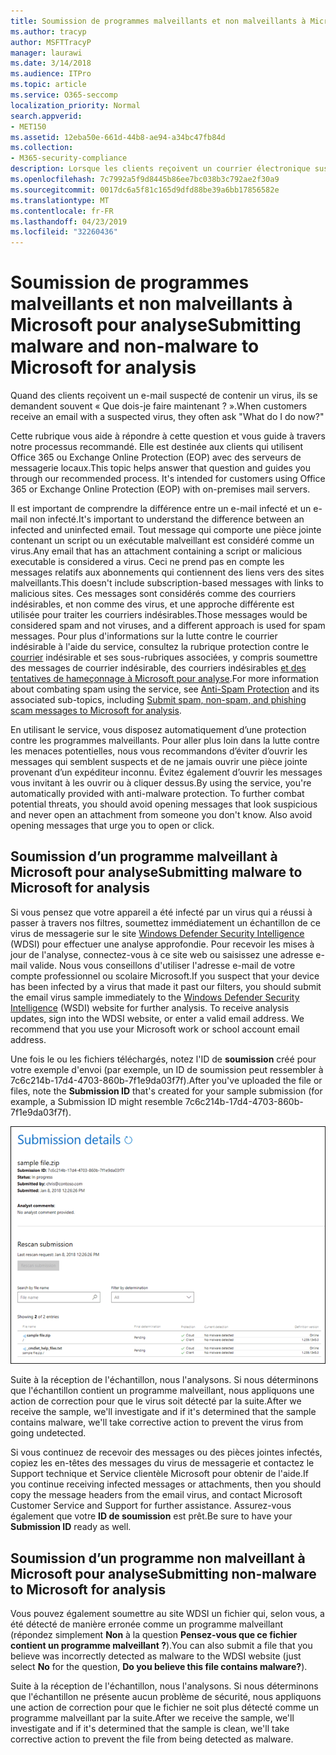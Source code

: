 ```yaml
---
title: Soumission de programmes malveillants et non malveillants à Microsoft pour analyse
ms.author: tracyp
author: MSFTTracyP
manager: laurawi
ms.date: 3/14/2018
ms.audience: ITPro
ms.topic: article
ms.service: O365-seccomp
localization_priority: Normal
search.appverid:
- MET150
ms.assetid: 12eba50e-661d-44b8-ae94-a34bc47fb84d
ms.collection:
- M365-security-compliance
description: Lorsque les clients reçoivent un courrier électronique suspect, ils sont souvent askWhat?
ms.openlocfilehash: 7c7992a5f9d8445b86ee7bc038b3c792ae2f30a9
ms.sourcegitcommit: 0017dc6a5f81c165d9dfd88be39a6bb17856582e
ms.translationtype: MT
ms.contentlocale: fr-FR
ms.lasthandoff: 04/23/2019
ms.locfileid: "32260436"
---
```

# <a name="submitting-malware-and-non-malware-to-microsoft-for-analysis"></a><span data-ttu-id="8638c-103">Soumission de programmes malveillants et non malveillants à Microsoft pour analyse</span><span class="sxs-lookup"><span data-stu-id="8638c-103">Submitting malware and non-malware to Microsoft for analysis</span></span>

<span data-ttu-id="8638c-104">Quand des clients reçoivent un e-mail suspecté de contenir un virus, ils se demandent souvent « Que dois-je faire maintenant ? ».</span><span class="sxs-lookup"><span data-stu-id="8638c-104">When customers receive an email with a suspected virus, they often ask "What do I do now?"</span></span>
  
<span data-ttu-id="8638c-p101">Cette rubrique vous aide à répondre à cette question et vous guide à travers notre processus recommandé. Elle est destinée aux clients qui utilisent Office 365 ou Exchange Online Protection (EOP) avec des serveurs de messagerie locaux.</span><span class="sxs-lookup"><span data-stu-id="8638c-p101">This topic helps answer that question and guides you through our recommended process. It's intended for customers using Office 365 or Exchange Online Protection (EOP) with on-premises mail servers.</span></span>
  
<span data-ttu-id="8638c-107">Il est important de comprendre la différence entre un e-mail infecté et un e-mail non infecté.</span><span class="sxs-lookup"><span data-stu-id="8638c-107">It's important to understand the difference between an infected and uninfected email.</span></span> <span data-ttu-id="8638c-108">Tout message qui comporte une pièce jointe contenant un script ou un exécutable malveillant est considéré comme un virus.</span><span class="sxs-lookup"><span data-stu-id="8638c-108">Any email that has an attachment containing a script or malicious executable is considered a virus.</span></span> <span data-ttu-id="8638c-109">Ceci ne prend pas en compte les messages relatifs aux abonnements qui contiennent des liens vers des sites malveillants.</span><span class="sxs-lookup"><span data-stu-id="8638c-109">This doesn't include subscription-based messages with links to malicious sites.</span></span> <span data-ttu-id="8638c-110">Ces messages sont considérés comme des courriers indésirables, et non comme des virus, et une approche différente est utilisée pour traiter les courriers indésirables.</span><span class="sxs-lookup"><span data-stu-id="8638c-110">Those messages would be considered spam and not viruses, and a different approach is used for spam messages.</span></span> <span data-ttu-id="8638c-111">Pour plus d'informations sur la lutte contre le courrier indésirable à l'aide du service, consultez la rubrique protection contre le [courrier](anti-spam-and-anti-malware-protection.md) indésirable et ses sous-rubriques associées, y compris soumettre des messages de courrier indésirable, des courriers indésirables [et des tentatives de hameçonnage à Microsoft pour analyse](submit-spam-non-spam-and-phishing-scam-messages-to-microsoft-for-analysis.md).</span><span class="sxs-lookup"><span data-stu-id="8638c-111">For more information about combating spam using the service, see [Anti-Spam Protection](anti-spam-and-anti-malware-protection.md) and its associated sub-topics, including [Submit spam, non-spam, and phishing scam messages to Microsoft for analysis](submit-spam-non-spam-and-phishing-scam-messages-to-microsoft-for-analysis.md).</span></span> 
  
<span data-ttu-id="8638c-p103">En utilisant le service, vous disposez automatiquement d’une protection contre les programmes malveillants. Pour aller plus loin dans la lutte contre les menaces potentielles, nous vous recommandons d’éviter d’ouvrir les messages qui semblent suspects et de ne jamais ouvrir une pièce jointe provenant d’un expéditeur inconnu. Évitez également d’ouvrir les messages vous invitant à les ouvrir ou à cliquer dessus.</span><span class="sxs-lookup"><span data-stu-id="8638c-p103">By using the service, you're automatically provided with anti-malware protection. To further combat potential threats, you should avoid opening messages that look suspicious and never open an attachment from someone you don't know. Also avoid opening messages that urge you to open or click.</span></span>
  
## <a name="submitting-malware-to-microsoft-for-analysis"></a><span data-ttu-id="8638c-115">Soumission d’un programme malveillant à Microsoft pour analyse</span><span class="sxs-lookup"><span data-stu-id="8638c-115">Submitting malware to Microsoft for analysis</span></span>

<span data-ttu-id="8638c-p104">Si vous pensez que votre appareil a été infecté par un virus qui a réussi à passer à travers nos filtres, soumettez immédiatement un échantillon de ce virus de messagerie sur le site [Windows Defender Security Intelligence](https://www.microsoft.com/wdsi/filesubmission) (WDSI) pour effectuer une analyse approfondie. Pour recevoir les mises à jour de l'analyse, connectez-vous à ce site web ou saisissez une adresse e-mail valide. Nous vous conseillons d'utiliser l'adresse e-mail de votre compte professionnel ou scolaire Microsoft.</span><span class="sxs-lookup"><span data-stu-id="8638c-p104">If you suspect that your device has been infected by a virus that made it past our filters, you should submit the email virus sample immediately to the [Windows Defender Security Intelligence](https://www.microsoft.com/wdsi/filesubmission) (WSDI) website for further analysis. To receive analysis updates, sign into the WDSI website, or enter a valid email address. We recommend that you use your Microsoft work or school account email address.</span></span> 
  
<span data-ttu-id="8638c-119">Une fois le ou les fichiers téléchargés, notez l'ID de **soumission** créé pour votre exemple d'envoi (par exemple, un ID de soumission peut ressembler à 7c6c214b-17d4-4703-860b-7f1e9da03f7f).</span><span class="sxs-lookup"><span data-stu-id="8638c-119">After you've uploaded the file or files, note the **Submission ID** that's created for your sample submission (for example, a Submission ID might resemble 7c6c214b-17d4-4703-860b-7f1e9da03f7f).</span></span> 
  
![Détails de la soumission affichés sur le site Windows Defender Security Intelligence](media/EOP-Malware-Protection-Center.png)
  
<span data-ttu-id="8638c-121">Suite à la réception de l'échantillon, nous l'analysons. Si nous déterminons que l'échantillon contient un programme malveillant, nous appliquons une action de correction pour que le virus soit détecté par la suite.</span><span class="sxs-lookup"><span data-stu-id="8638c-121">After we receive the sample, we'll investigate and if it's determined that the sample contains malware, we'll take corrective action to prevent the virus from going undetected.</span></span>
  
<span data-ttu-id="8638c-122">Si vous continuez de recevoir des messages ou des pièces jointes infectés, copiez les en-têtes des messages du virus de messagerie et contactez le Support technique et Service clientèle Microsoft pour obtenir de l'aide.</span><span class="sxs-lookup"><span data-stu-id="8638c-122">If you continue receiving infected messages or attachments, then you should copy the message headers from the email virus, and contact Microsoft Customer Service and Support for further assistance.</span></span> <span data-ttu-id="8638c-123">Assurez-vous également que votre **ID de soumission** est prêt.</span><span class="sxs-lookup"><span data-stu-id="8638c-123">Be sure to have your **Submission ID** ready as well.</span></span> 
  
## <a name="submitting-non-malware-to-microsoft-for-analysis"></a><span data-ttu-id="8638c-124">Soumission d’un programme non malveillant à Microsoft pour analyse</span><span class="sxs-lookup"><span data-stu-id="8638c-124">Submitting non-malware to Microsoft for analysis</span></span>

<span data-ttu-id="8638c-125">Vous pouvez également soumettre au site WDSI un fichier qui, selon vous, a été détecté de manière erronée comme un programme malveillant (répondez simplement **Non** à la question **Pensez-vous que ce fichier contient un programme malveillant ?**).</span><span class="sxs-lookup"><span data-stu-id="8638c-125">You can also submit a file that you believe was incorrectly detected as malware to the WDSI website (just select **No** for the question, **Do you believe this file contains malware?**).</span></span>
  
<span data-ttu-id="8638c-126">Suite à la réception de l'échantillon, nous l'analysons. Si nous déterminons que l'échantillon ne présente aucun problème de sécurité, nous appliquons une action de correction pour que le fichier ne soit plus détecté comme un programme malveillant par la suite.</span><span class="sxs-lookup"><span data-stu-id="8638c-126">After we receive the sample, we'll investigate and if it's determined that the sample is clean, we'll take corrective action to prevent the file from being detected as malware.</span></span>
  

